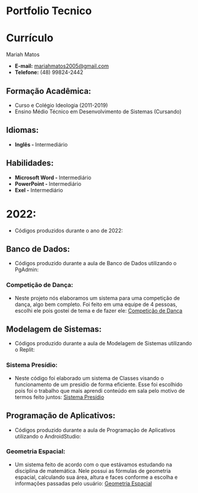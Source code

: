 # Portfolio Tecnico

<h1> Currículo </h1>
Mariah Matos

* <b> E-mail:</b> mariahmatos2005@gmail.com
* <b>Telefone:</b> (48) 99824-2442

<h2> Formação Acadêmica: </h2>

* Curso e Colégio Ideologia (2011-2019)
* Ensino Médio Técnico em Desenvolvimento de Sistemas (Cursando)

<h2> Idiomas:</h2>

* <b> Inglês - </b> Intermediário

<h2> Habilidades:</h2>

* <b> Microsoft Word - </b> Intermediário 
* <b> PowerPoint - </b> Intermediário
* <b> Exel -</b> Intermediário

<h1> 2022: </h1>

* Códigos produzidos durante o ano de 2022:

<h2> Banco de Dados: </h2>

* Códigos produzido durante a aula de Banco de Dados utilizando o PgAdmin:

<h3> Competição de Dança: </h3>

* Neste projeto nós elaboramos um sistema para uma competição de dança, algo bem completo. Foi feito em uma equipe de 4 pessoas, escolhi ele pois gostei de tema e de fazer ele: [Competição de Dança](Banco_de_Dados/Dança)

<h2> Modelagem de Sistemas: </h2>

* Códigos produzido durante a aula de Modelagem de Sistemas utilizando o Replit:

<h3> Sistema Presídio: </h3>

* Neste código foi elaborado um sistema de Classes visando o funcionamento de um presidio de forma eficiente. Esse foi escolhido pois foi o trabalho que mais aprendi conteúdo em sala pelo motivo de termos feito juntos: [Sistema Presídio](Modelagem_de_Sistemas/presidio)

<h2> Programação de Aplicativos: </h2>

* Códigos produzido durante a aula de Programação de Aplicativos utilizando o AndroidStudio:

<h3> Geometria Espacial: </h3>

* Um sistema feito de acordo com o que estávamos estudando na disciplina de matemática. Nele possui as fórmulas de geometria espacial, calculando sua área, altura e faces conforme a escolha e informações passadas pelo usuário: [Geometria Espacial](Programacao_de_App/geoEspacial.java)



